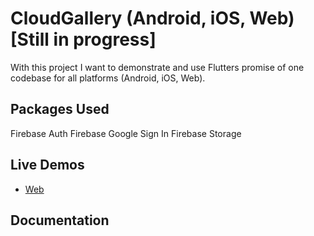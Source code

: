 # CloudGallery (Android, iOS, Web) [Still in progress]

With this project I want to demonstrate and use Flutters promise of one codebase for all platforms (Android, iOS, Web).

## Packages Used

Firebase Auth
Firebase Google Sign In
Firebase Storage

## Live Demos

- [Web](https://flutterwebapps.com)

## Documentation
